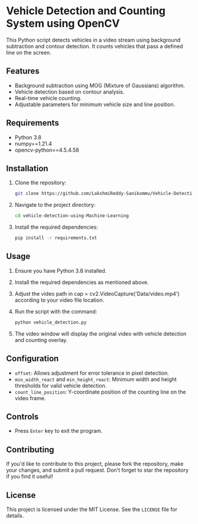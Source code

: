 # Vehicle Detection and Counting System using OpenCV

This Python script detects vehicles in a video stream using background subtraction and contour detection. It counts vehicles that pass a defined line on the screen.

## Features

- Background subtraction using MOG (Mixture of Gaussians) algorithm.
- Vehicle detection based on contour analysis.
- Real-time vehicle counting.
- Adjustable parameters for minimum vehicle size and line position.

## Requirements

- Python 3.8
- numpy==1.21.4
- opencv-python==4.5.4.58

## Installation

1. Clone the repository:

   ```bash
   git clone https://github.com/LakshmiReddy-Sanikommu/Vehicle-Detection-using-Machine-Learning.git
   ```
2. Navigate to the project directory:
   ```bash
   cd vehicle-detection-using-Machine-Learning
   ```
3. Install the required dependencies:
   ```bash
   pip install -r requirements.txt
   ```

## Usage

1. Ensure you have Python 3.8 installed.

2. Install the required dependencies as mentioned above.

3. Adjust the video path in cap = cv2.VideoCapture('Data/video.mp4') according to your video file location.

4. Run the script with the command:
   ```bash
   python vehicle_detection.py
   ```
5. The video window will display the original video with vehicle detection and counting overlay.

## Configuration

- `offset`: Allows adjustment for error tolerance in pixel detection.
- `min_width_react` and `min_height_react`: Minimum width and height thresholds for valid vehicle detection.
- `count_line_position`: Y-coordinate position of the counting line on the video frame.

## Controls

- Press `Enter` key to exit the program.

## Contributing

If you'd like to contribute to this project, please fork the repository, make your changes, and submit a pull request. Don't forget to star the repository if you find it useful!

## License

This project is licensed under the MIT License. See the `LICENSE` file for details.


